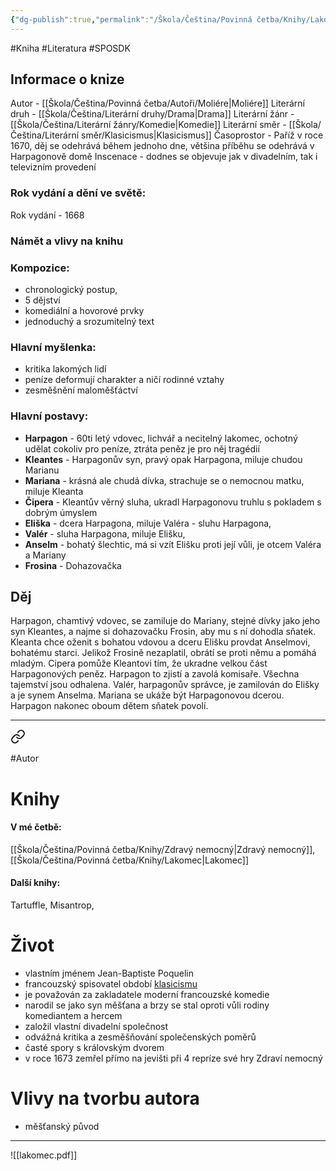 ```yaml
---
{"dg-publish":true,"permalink":"/Škola/Čeština/Povinná četba/Knihy/Lakomec/","created":"1980-01-01T00:00:00.000+01:00","updated":"2024-03-18T08:54:40.850+01:00"}
---
```


#Kniha #Literatura #SPOSDK
## Informace o knize
Autor - [[Škola/Čeština/Povinná četba/Autoři/Moliére\|Moliére]]
Literární druh - [[Škola/Čeština/Literární druhy/Drama\|Drama]]
Literární žánr -  [[Škola/Čeština/Literární žánry/Komedie\|Komedie]]
Literární směr - [[Škola/Čeština/Literární směr/Klasicismus\|Klasicismus]]
Časoprostor - Paříž v roce 1670, děj se odehrává během jednoho dne, většina příběhu se odehrává v Harpagonově domě
Inscenace - dodnes se objevuje jak v divadelním, tak i televizním provedení
### Rok vydání a dění ve světě:
Rok vydání - 1668
### Námět a vlivy na knihu
### Kompozice: 
- chronologický postup, 
- 5 dějství
- komediální a hovorové prvky
- jednoduchý a srozumitelný text
### Hlavní myšlenka:
- kritika lakomých lidí
- peníze deformují charakter a ničí rodinné vztahy
- zesměšnění maloměšťáctví 
### Hlavní postavy:
- **Harpagon** - 60ti letý vdovec, lichvář a necitelný lakomec, ochotný udělat cokoliv pro peníze, ztráta peněz je pro něj tragédií
- **Kleantes** - Harpagonův syn, pravý opak Harpagona, miluje chudou Marianu
- **Mariana** - krásná ale chudá dívka, strachuje se o nemocnou matku, miluje Kleanta
- **Čipera** - Kleantův věrný sluha, ukradl Harpagonovu truhlu s pokladem s dobrým úmyslem
- **Eliška** - dcera Harpagona, miluje Valéra - sluhu Harpagona,
- **Valér** - sluha Harpagona, miluje Elišku,
- **Anselm** - bohatý šlechtic, má si vzít Elišku proti její vůli, je otcem Valéra a Mariany
- **Frosina** - Dohazovačka
## Děj
Harpagon, chamtivý vdovec, se zamiluje do Mariany, stejné dívky jako jeho syn Kleantes, a najme si dohazovačku Frosin, aby mu s ní dohodla sňatek. Kleanta chce oženit s bohatou vdovou a dceru Elišku provdat Anselmovi, bohatému starci. Jelikož Frosině nezaplatil, obrátí se proti němu a pomáhá mladým. Cipera pomůže Kleantovi tím, že ukradne velkou část Harpagonových peněz. Harpagon to zjistí a zavolá komisaře. Všechna tajemství jsou odhalena. Valér, harpagonův správce, je zamilován do Elišky a je synem Anselma. Mariana se ukáže být Harpagonovou dcerou. Harpagon nakonec oboum dětem sňatek povolí.

___

<div class="transclusion internal-embed is-loaded"><a class="markdown-embed-link" href="/skola/cestina/povinna-cetba/autori/moliere/" aria-label="Open link"><svg xmlns="http://www.w3.org/2000/svg" width="24" height="24" viewBox="0 0 24 24" fill="none" stroke="currentColor" stroke-width="2" stroke-linecap="round" stroke-linejoin="round" class="svg-icon lucide-link"><path d="M10 13a5 5 0 0 0 7.54.54l3-3a5 5 0 0 0-7.07-7.07l-1.72 1.71"></path><path d="M14 11a5 5 0 0 0-7.54-.54l-3 3a5 5 0 0 0 7.07 7.07l1.71-1.71"></path></svg></a><div class="markdown-embed">




#Autor 
# Knihy
#### V mé četbě:
[[Škola/Čeština/Povinná četba/Knihy/Zdravý nemocný\|Zdravý nemocný]], [[Škola/Čeština/Povinná četba/Knihy/Lakomec\|Lakomec]]
#### Další knihy:
Tartuffle, Misantrop, 
# Život
- vlastním jménem Jean-Baptiste Poquelin
- francouzský spisovatel období [klasicismu](Klasicismus.md)
- je považován za zakladatele moderní francouzské komedie
- narodil se jako syn měšťana a brzy se stal oproti vůli rodiny komediantem a hercem
- založil vlastní divadelní společnost
- odvážná kritika a zesměšňování společenských poměrů
- časté spory s královským dvorem
- v roce 1673 zemřel přímo na jevišti při 4 repríze své hry Zdraví nemocný
# Vlivy na tvorbu autora
- měšťanský původ



</div></div>

___

![[lakomec.pdf]]